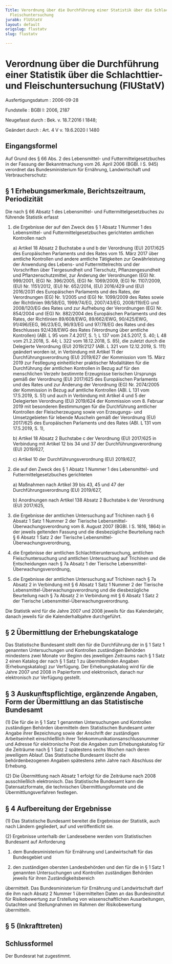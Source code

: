 ```yaml
---
Title: Verordnung über die Durchführung einer Statistik über die Schlachttier-  und
  Fleischuntersuchung
jurabk: FlUStatV
layout: default
origslug: flustatv
slug: flustatv

---
```


# Verordnung über die Durchführung einer Statistik über die Schlachttier-  und Fleischuntersuchung (FlUStatV)

Ausfertigungsdatum
:   2006-09-28

Fundstelle
:   BGBl I: 2006, 2187

Neugefasst durch
:   Bek. v. 18.7.2016 I 1848;

Geändert durch
:   Art. 4 V v. 19.6.2020 I 1480



## Eingangsformel

Auf Grund des § 66 Abs. 2 des Lebensmittel- und
Futtermittelgesetzbuches in der Fassung der Bekanntmachung vom 26.
April 2006 (BGBl. I S. 945) verordnet das Bundesministerium für
Ernährung, Landwirtschaft und Verbraucherschutz:


## § 1 Erhebungsmerkmale, Berichtszeitraum, Periodizität

Die nach § 66 Absatz 1 des Lebensmittel- und Futtermittelgesetzbuches
zu führende Statistik erfasst

1.  die Ergebnisse der auf den Zweck des § 1 Absatz 1 Nummer 1 des
    Lebensmittel- und Futtermittelgesetzbuches gerichteten amtlichen
    Kontrollen nach

    a)  Artikel 18 Absatz 2 Buchstabe a und b der Verordnung (EU) 2017/625 des
        Europäischen Parlaments und des Rates vom 15. März 2017 über amtliche
        Kontrollen und andere amtliche Tätigkeiten zur Gewährleistung der
        Anwendung des Lebens- und Futtermittelrechts und der Vorschriften über
        Tiergesundheit und Tierschutz, Pflanzengesundheit und
        Pflanzenschutzmittel, zur Änderung der Verordnungen (EG) Nr. 999/2001,
        (EG) Nr. 396/2005, (EG) Nr. 1069/2009, (EG) Nr. 1107/2009, (EU) Nr.
        1151/2012, (EU) Nr. 652/2014, (EU) 2016/429 und (EU) 2016/2031 des
        Europäischen Parlaments und des Rates, der Verordnungen (EG) Nr.
        1/2005 und (EG) Nr. 1099/2009 des Rates sowie der Richtlinien
        98/58/EG, 1999/74/EG, 2007/43/EG, 2008/119/EG und 2008/120/EG des
        Rates und zur Aufhebung der Verordnungen (EG) Nr. 854/2004 und (EG)
        Nr. 882/2004 des Europäischen Parlaments und des Rates, der
        Richtlinien 89/608/EWG, 89/662/EWG, 90/425/EWG, 91/496/EEG, 96/23/EG,
        96/93/EG und 97/78/EG des Rates und des Beschlusses 92/438/EWG des
        Rates (Verordnung über amtliche Kontrollen) (ABl. L 95 vom 7.4.2017,
        S. 1; L 137 vom 24.5.2017, S. 40; L 48 vom 21.2.2018, S. 44; L 322 vom
        18\.12.2018, S. 85), die zuletzt durch die Delegierte Verordnung (EU)
        2019/2127 (ABl. L 321 vom 12.12.2019, S. 111) geändert worden ist, in
        Verbindung mit Artikel 11 der Durchführungsverordnung (EU) 2019/627
        der Kommission vom 15. März 2019 zur Festlegung einheitlicher
        praktischer Modalitäten für die Durchführung der amtlichen Kontrollen
        in Bezug auf für den menschlichen Verzehr bestimmte Erzeugnisse
        tierischen Ursprungs gemäß der Verordnung (EU) 2017/625 des
        Europäischen Parlaments und des Rates und zur Änderung der Verordnung
        (EG) Nr. 2074/2005 der Kommission in Bezug auf amtliche Kontrollen
        (ABl. L 131 vom 17.5.2019, S. 51) und auch in Verbindung mit Artikel 4
        und 5 der Delegierten Verordnung (EU) 2019/624 der Kommission vom 8.
        Februar 2019 mit besonderen Bestimmungen für die Durchführung
        amtlicher Kontrollen der Fleischerzeugung sowie von Erzeugungs- und
        Umsetzgebieten für lebende Muscheln gemäß der Verordnung (EU) 2017/625
        des Europäischen Parlaments und des Rates (ABl. L 131 vom 17.5.2019,
        S. 1),


    b)  Artikel 18 Absatz 2 Buchstabe c der Verordnung (EU) 2017/625 in
        Verbindung mit Artikel 12 bis 34 und 37 der Durchführungsverordnung
        (EU) 2019/627,


    c)  Artikel 10 der Durchführungsverordnung (EU) 2019/627,





2.  die auf den Zweck des § 1 Absatz 1 Nummer 1 des Lebensmittel- und
    Futtermittelgesetzbuches gerichteten

    a)  Maßnahmen nach Artikel 39 bis 43, 45 und 47 der
        Durchführungsverordnung (EU) 2019/627,


    b)  Anordnungen nach Artikel 138 Absatz 2 Buchstabe k der Verordnung (EU)
        2017/625,





3.  die Ergebnisse der amtlichen Untersuchung auf Trichinen nach § 6
    Absatz 1 Satz 1 Nummer 2 der Tierische Lebensmittel-
    Überwachungsverordnung vom 8. August 2007 (BGBl. I S. 1816, 1864) in
    der jeweils geltenden Fassung und die diesbezügliche Beurteilung nach
    § 6 Absatz 1 Satz 2 der Tierische Lebensmittel-Überwachungsverordnung,


4.  die Ergebnisse der amtlichen Schlachttieruntersuchung, amtlichen
    Fleischuntersuchung und amtlichen Untersuchung auf Trichinen und die
    Entscheidungen nach § 7a Absatz 1 der Tierische Lebensmittel-
    Überwachungsverordnung,


5.  die Ergebnisse der amtlichen Untersuchung auf Trichinen nach § 7a
    Absatz 2 in Verbindung mit § 6 Absatz 1 Satz 1 Nummer 2 der Tierische
    Lebensmittel-Überwachungsverordnung und die diesbezügliche Beurteilung
    nach § 7a Absatz 2 in Verbindung mit § 6 Absatz 1 Satz 2 der Tierische
    Lebensmittel-Überwachungsverordnung.



Die Statistik wird für die Jahre 2007 und 2008 jeweils für das
Kalenderjahr, danach jeweils für die Kalenderhalbjahre durchgeführt.


## § 2 Übermittlung der Erhebungskataloge

Das Statistische Bundesamt stellt den für die Durchführung der in § 1
Satz 1 genannten Untersuchungen und Kontrollen zuständigen Behörden
mindestens zwei Monate vor Beginn des jeweiligen Zeitraums nach § 1
Satz 2 einen Katalog der nach § 1 Satz 1 zu übermittelnden Angaben
(Erhebungskatalog) zur Verfügung. Der Erhebungskatalog wird für die
Jahre 2007 und 2008 in Papierform und elektronisch, danach nur
elektronisch zur Verfügung gestellt.


## § 3 Auskunftspflichtige, ergänzende Angaben, Form der Übermittlung an das Statistische Bundesamt

(1) Die für die in § 1 Satz 1 genannten Untersuchungen und Kontrollen
zuständigen Behörden übermitteln dem Statistischen Bundesamt unter
Angabe ihrer Bezeichnung sowie der Anschrift der zuständigen
Arbeitseinheit einschließlich ihrer Telekommunikationsanschlussnummer
und Adresse für elektronische Post die Angaben zum Erhebungskatalog
für die Zeiträume nach § 1 Satz 2 spätestens sechs Wochen nach deren
jeweiligem Ablauf. Das Statistische Bundesamt löscht die
behördenbezogenen Angaben spätestens zehn Jahre nach Abschluss der
Erhebung.

(2) Die Übermittlung nach Absatz 1 erfolgt für die Zeiträume nach 2008
ausschließlich elektronisch. Das Statistische Bundesamt kann die
Datensatzformate, die technischen Übermittlungsformate und die
Übermittlungsverfahren festlegen.


## § 4 Aufbereitung der Ergebnisse

(1) Das Statistische Bundesamt bereitet die Ergebnisse der Statistik,
auch nach Ländern gegliedert, auf und veröffentlicht sie.

(2) Ergebnisse unterhalb der Landesebene werden vom Statistischen
Bundesamt auf Anforderung

1.  dem Bundesministerium für Ernährung und Landwirtschaft für das
    Bundesgebiet und


2.  den zuständigen obersten Landesbehörden und den für die in § 1 Satz 1
    genannten Untersuchungen und Kontrollen zuständigen Behörden jeweils
    für ihren Zuständigkeitsbereich



übermittelt. Das Bundesministerium für Ernährung und Landwirtschaft
darf die ihm nach Absatz 2 Nummer 1 übermittelten Daten an das
Bundesinstitut für Risikobewertung zur Erstellung von
wissenschaftlichen Ausarbeitungen, Gutachten und Stellungnahmen im
Rahmen der Risikobewertung übermitteln.


## § 5 (Inkrafttreten)



## Schlussformel

Der Bundesrat hat zugestimmt.

